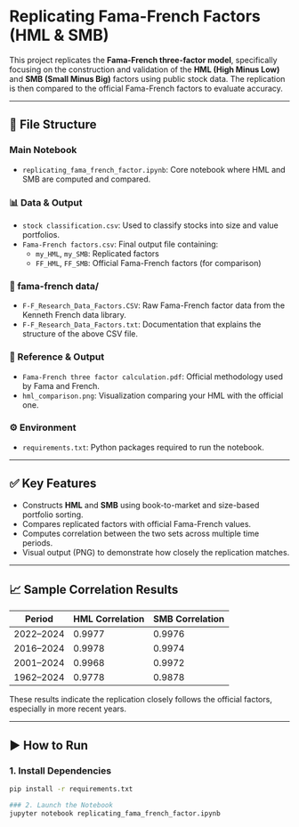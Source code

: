 # Replicating Fama-French Factors (HML & SMB)

This project replicates the **Fama-French three-factor model**, specifically focusing on the construction and validation of the **HML (High Minus Low)** and **SMB (Small Minus Big)** factors using public stock data. The replication is then compared to the official Fama-French factors to evaluate accuracy.

---

## 📁 File Structure

### Main Notebook
- `replicating_fama_french_factor.ipynb`: Core notebook where HML and SMB are computed and compared.

### 📊 Data & Output
- `stock classification.csv`: Used to classify stocks into size and value portfolios.
- `Fama-French factors.csv`: Final output file containing:
  - `my_HML`, `my_SMB`: Replicated factors
  - `FF_HML`, `FF_SMB`: Official Fama-French factors (for comparison)

### 📁 fama-french data/
- `F-F_Research_Data_Factors.CSV`: Raw Fama-French factor data from the Kenneth French data library.
- `F-F_Research_Data_Factors.txt`: Documentation that explains the structure of the above CSV file.

### 📄 Reference & Output
- `Fama-French three factor calculation.pdf`: Official methodology used by Fama and French.
- `hml_comparison.png`: Visualization comparing your HML with the official one.

### ⚙️ Environment
- `requirements.txt`: Python packages required to run the notebook.

---

## ✅ Key Features

- Constructs **HML** and **SMB** using book-to-market and size-based portfolio sorting.
- Compares replicated factors with official Fama-French values.
- Computes correlation between the two sets across multiple time periods.
- Visual output (PNG) to demonstrate how closely the replication matches.

---

## 📈 Sample Correlation Results

| Period        | HML Correlation | SMB Correlation |
|---------------|------------------|------------------|
| 2022–2024     | 0.9977           | 0.9976           |
| 2016–2024     | 0.9978           | 0.9974           |
| 2001–2024     | 0.9968           | 0.9972           |
| 1962–2024     | 0.9778           | 0.9878           |

These results indicate the replication closely follows the official factors, especially in more recent years.

---

## ▶️ How to Run

### 1. Install Dependencies

```bash
pip install -r requirements.txt

### 2. Launch the Notebook
jupyter notebook replicating_fama_french_factor.ipynb

